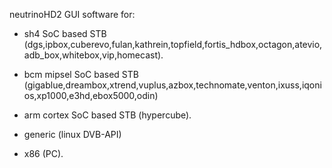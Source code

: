 neutrinoHD2 GUI software for:

- sh4 SoC based STB (dgs,ipbox,cuberevo,fulan,kathrein,topfield,fortis_hdbox,octagon,atevio,adb_box,whitebox,vip,homecast).

- bcm mipsel SoC based STB (gigablue,dreambox,xtrend,vuplus,azbox,technomate,venton,ixuss,iqonios,xp1000,e3hd,ebox5000,odin)

- arm cortex SoC based STB (hypercube).

- generic (linux DVB-API)

- x86 (PC). 
